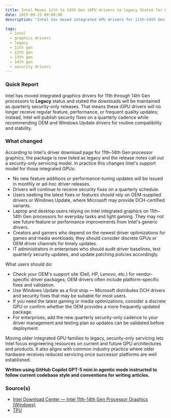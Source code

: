 ```yaml
---
title: Intel Moves 11th to 14th Gen iGPU drivers to Legacy Status for Quarterly Security-Only Drivers
date: 2025-09-23 09:00:00
description: "Intel has moved integrated GPU drivers for 11th–14th Gen processors to legacy status; going forward they will receive quarterly security-only updates rather than feature or frequent quality releases."

tags:
  - intel
  - graphics drivers
  - legacy
  - 11th gen
  - 12th gen
  - 13th gen
  - 14th gen
  - security drivers
---
```


### Quick Report

Intel has moved integrated graphics drivers for 11th through 14th Gen processors to **Legacy** status and stated the downloads will be maintained as quarterly security-only releases. That means these iGPU drivers will no longer receive regular feature, performance, or frequent quality updates; instead, Intel will publish security fixes on a quarterly cadence while recommending OEM and Windows Update drivers for routine compatibility and stability.

<!-- more -->

### What changed

According to Intel\'s driver download page for 11th–14th Gen processor graphics, the package is now listed as legacy and the release notes call out a security-only servicing model. In practice this changes Intel\'s support model for those integrated GPUs:

- No new feature additions or performance-tuning updates will be issued in monthly or ad-hoc driver releases.
- Drivers will continue to receive security fixes on a quarterly schedule.
- Users seeking the latest fixes or features should rely on OEM-supplied drivers or Windows Update, where Microsoft may provide DCH-certified variants.
- Laptop and desktop users relying on Intel integrated graphics on 11th–14th Gen processors for everyday tasks and light gaming. They may not see future feature or performance improvements from Intel\'s generic drivers.
- Creators and gamers who depend on the newest driver optimizations for games and media workloads; they should consider discrete GPUs or OEM driver channels for timely updates.
- IT administrators in enterprises who should audit driver baselines, test quarterly security updates, and update patching policies accordingly.

What users should do:

- Check your OEM\'s support site (Dell, HP, Lenovo, etc.) for vendor-specific driver packages; OEM drivers often include platform-specific fixes and validation.
- Use Windows Update as a first stop — Microsoft distributes DCH drivers and security fixes that may be suitable for most users.
- If you need the latest gaming or media optimizations, consider a discrete GPU or confirm whether the OEM provides a more frequently updated package.
- For enterprises, add the new quarterly security-only cadence to your driver management and testing plan so updates can be validated before deployment.

Moving older integrated GPU families to legacy, security-only servicing lets Intel focus engineering resources on current and future GPU architectures and products. It also aligns with common industry practice where older hardware receives reduced servicing once successor platforms are well established.

**Written using GitHub Copilot GPT-5 mini in agentic mode instructed to follow current codebase style and conventions for writing articles.**

### Source(s)

- [Intel Download Center — Intel 11th-14th Gen Processor Graphics (Windows)][def]
- [TPU][def2]

[def]: https://www.intel.com/content/www/us/en/download/864990/intel-11th-14th-gen-processor-graphics-windows.html
[def2]: https://www.techpowerup.com/341221/intel-splits-igpu-drivers-11th-14th-gen-core-processors-now-on-separate-branch
